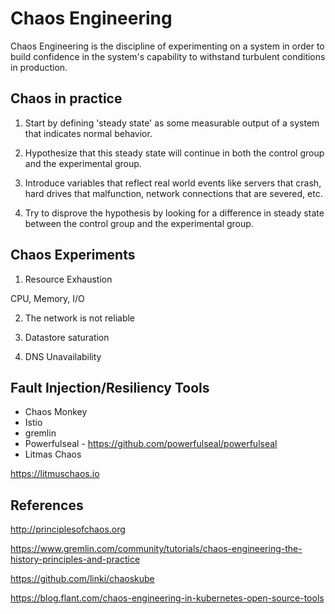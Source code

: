 # Chaos Engineering

Chaos Engineering is the discipline of experimenting on a system in order to build confidence in the system's capability to withstand turbulent conditions in production.

## Chaos in practice

1. Start by defining 'steady state' as some measurable output of a system that indicates normal behavior.

2. Hypothesize that this steady state will continue in both the control group and the experimental group.

3. Introduce variables that reflect real world events like servers that crash, hard drives that malfunction, network connections that are severed, etc.

4. Try to disprove the hypothesis by looking for a difference in steady state between the control group and the experimental group.

## Chaos Experiments

1. Resource Exhaustion

CPU, Memory, I/O

2. The network is not reliable

3. Datastore saturation

4. DNS Unavailability

## Fault Injection/Resiliency Tools

- Chaos Monkey
- Istio
- gremlin
- Powerfulseal - <https://github.com/powerfulseal/powerfulseal>
- Litmas Chaos

<https://litmuschaos.io>

## References

<http://principlesofchaos.org>

<https://www.gremlin.com/community/tutorials/chaos-engineering-the-history-principles-and-practice>

<https://github.com/linki/chaoskube>

<https://blog.flant.com/chaos-engineering-in-kubernetes-open-source-tools>
